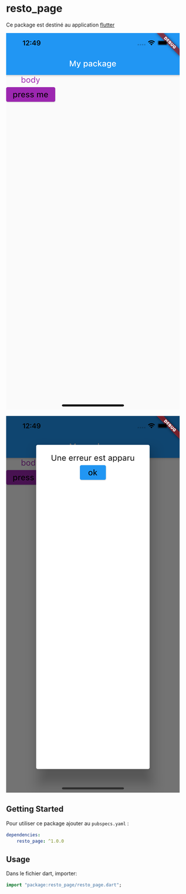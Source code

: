 # resto_page


Ce package est destiné au application [flutter](https://flutter.io)

![ScreenShot](/resto_page/screenshoots/ios.png)

![ScreenShot](/resto_page/screenshoots/ios2.png)

## Getting Started

Pour utiliser ce package ajouter au `pubspecs.yaml` :
```yaml
dependencies:
    resto_page: ^1.0.0
```

## Usage

Dans le fichier dart, importer: 

```dart
import "package:resto_page/resto_page.dart";
```





